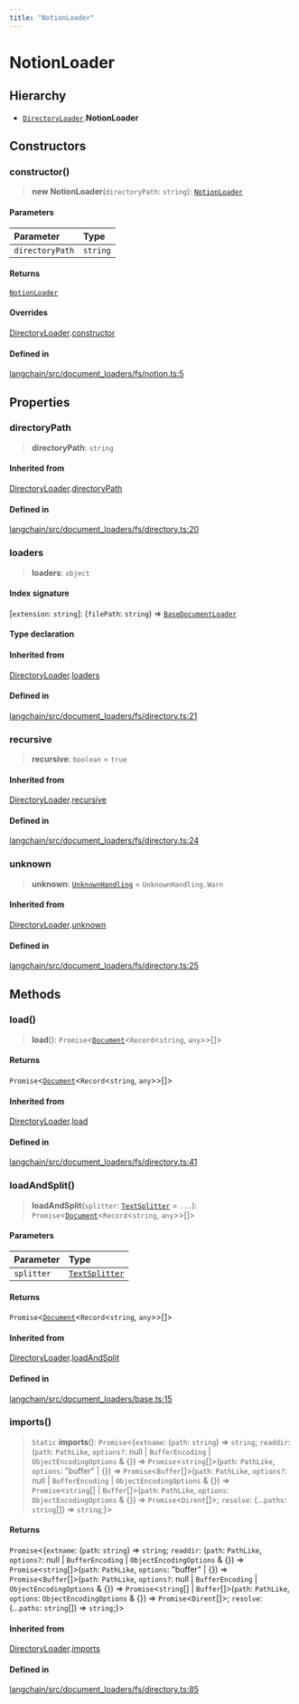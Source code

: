 ```yaml
---
title: "NotionLoader"
---
```


# NotionLoader

## Hierarchy

- [`DirectoryLoader`](../../document_loaders_fs_directory/classes/DirectoryLoader.md).**NotionLoader**

## Constructors

### constructor()

> **new NotionLoader**(`directoryPath`: `string`): [`NotionLoader`](NotionLoader.md)

#### Parameters

| Parameter       | Type     |
| :-------------- | :------- |
| `directoryPath` | `string` |

#### Returns

[`NotionLoader`](NotionLoader.md)

#### Overrides

[DirectoryLoader](../../document_loaders_fs_directory/classes/DirectoryLoader.md).[constructor](../../document_loaders_fs_directory/classes/DirectoryLoader.md#constructor)

#### Defined in

[langchain/src/document_loaders/fs/notion.ts:5](https://github.com/hwchase17/langchainjs/blob/ddf2996/langchain/src/document_loaders/fs/notion.ts#L5)

## Properties

### directoryPath

> **directoryPath**: `string`

#### Inherited from

[DirectoryLoader](../../document_loaders_fs_directory/classes/DirectoryLoader.md).[directoryPath](../../document_loaders_fs_directory/classes/DirectoryLoader.md#directorypath)

#### Defined in

[langchain/src/document_loaders/fs/directory.ts:20](https://github.com/hwchase17/langchainjs/blob/ddf2996/langchain/src/document_loaders/fs/directory.ts#L20)

### loaders

> **loaders**: `object`

#### Index signature

\[`extension`: `string`\]: (`filePath`: `string`) => [`BaseDocumentLoader`](../../document_loaders_base/classes/BaseDocumentLoader.md)

#### Type declaration

#### Inherited from

[DirectoryLoader](../../document_loaders_fs_directory/classes/DirectoryLoader.md).[loaders](../../document_loaders_fs_directory/classes/DirectoryLoader.md#loaders)

#### Defined in

[langchain/src/document_loaders/fs/directory.ts:21](https://github.com/hwchase17/langchainjs/blob/ddf2996/langchain/src/document_loaders/fs/directory.ts#L21)

### recursive

> **recursive**: `boolean` = `true`

#### Inherited from

[DirectoryLoader](../../document_loaders_fs_directory/classes/DirectoryLoader.md).[recursive](../../document_loaders_fs_directory/classes/DirectoryLoader.md#recursive)

#### Defined in

[langchain/src/document_loaders/fs/directory.ts:24](https://github.com/hwchase17/langchainjs/blob/ddf2996/langchain/src/document_loaders/fs/directory.ts#L24)

### unknown

> **unknown**: [`UnknownHandling`](../../document_loaders_fs_directory/variables/UnknownHandling.md) = `UnknownHandling.Warn`

#### Inherited from

[DirectoryLoader](../../document_loaders_fs_directory/classes/DirectoryLoader.md).[unknown](../../document_loaders_fs_directory/classes/DirectoryLoader.md#unknown)

#### Defined in

[langchain/src/document_loaders/fs/directory.ts:25](https://github.com/hwchase17/langchainjs/blob/ddf2996/langchain/src/document_loaders/fs/directory.ts#L25)

## Methods

### load()

> **load**(): `Promise`<[`Document`](../../document/classes/Document.md)<`Record`<`string`, `any`\>\>[]\>

#### Returns

`Promise`<[`Document`](../../document/classes/Document.md)<`Record`<`string`, `any`\>\>[]\>

#### Inherited from

[DirectoryLoader](../../document_loaders_fs_directory/classes/DirectoryLoader.md).[load](../../document_loaders_fs_directory/classes/DirectoryLoader.md#load)

#### Defined in

[langchain/src/document_loaders/fs/directory.ts:41](https://github.com/hwchase17/langchainjs/blob/ddf2996/langchain/src/document_loaders/fs/directory.ts#L41)

### loadAndSplit()

> **loadAndSplit**(`splitter`: [`TextSplitter`](../../text_splitter/classes/TextSplitter.md) = `...`): `Promise`<[`Document`](../../document/classes/Document.md)<`Record`<`string`, `any`\>\>[]\>

#### Parameters

| Parameter  | Type                                                          |
| :--------- | :------------------------------------------------------------ |
| `splitter` | [`TextSplitter`](../../text_splitter/classes/TextSplitter.md) |

#### Returns

`Promise`<[`Document`](../../document/classes/Document.md)<`Record`<`string`, `any`\>\>[]\>

#### Inherited from

[DirectoryLoader](../../document_loaders_fs_directory/classes/DirectoryLoader.md).[loadAndSplit](../../document_loaders_fs_directory/classes/DirectoryLoader.md#loadandsplit)

#### Defined in

[langchain/src/document_loaders/base.ts:15](https://github.com/hwchase17/langchainjs/blob/ddf2996/langchain/src/document_loaders/base.ts#L15)

### imports()

> `Static` **imports**(): `Promise`<\{`extname`: (`path`: `string`) => `string`;
> `readdir`: (`path`: `PathLike`, `options?`: null \| `BufferEncoding` \| `ObjectEncodingOptions` & \{}) => `Promise`<`string`[]\>(`path`: `PathLike`, `options`: "buffer" \| \{}) => `Promise`<`Buffer`[]\>(`path`: `PathLike`, `options?`: null \| `BufferEncoding` \| `ObjectEncodingOptions` & \{}) => `Promise`<`string`[] \| `Buffer`[]\>(`path`: `PathLike`, `options`: `ObjectEncodingOptions` & \{}) => `Promise`<`Dirent`[]\>;
> `resolve`: (...`paths`: `string`[]) => `string`;}\>

#### Returns

`Promise`<\{`extname`: (`path`: `string`) => `string`;
`readdir`: (`path`: `PathLike`, `options?`: null \| `BufferEncoding` \| `ObjectEncodingOptions` & \{}) => `Promise`<`string`[]\>(`path`: `PathLike`, `options`: "buffer" \| \{}) => `Promise`<`Buffer`[]\>(`path`: `PathLike`, `options?`: null \| `BufferEncoding` \| `ObjectEncodingOptions` & \{}) => `Promise`<`string`[] \| `Buffer`[]\>(`path`: `PathLike`, `options`: `ObjectEncodingOptions` & \{}) => `Promise`<`Dirent`[]\>;
`resolve`: (...`paths`: `string`[]) => `string`;}\>

#### Inherited from

[DirectoryLoader](../../document_loaders_fs_directory/classes/DirectoryLoader.md).[imports](../../document_loaders_fs_directory/classes/DirectoryLoader.md#imports)

#### Defined in

[langchain/src/document_loaders/fs/directory.ts:85](https://github.com/hwchase17/langchainjs/blob/ddf2996/langchain/src/document_loaders/fs/directory.ts#L85)
